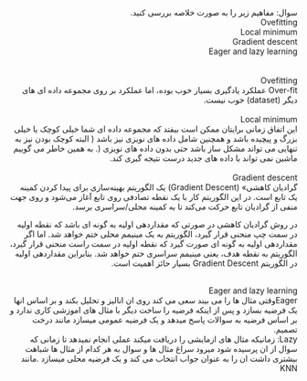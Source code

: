 <div dir="rtl">
سوال: مفاهیم زیر را به صورت خلاصه بررسی کنید.
<br/>  
Ovefitting
<br/>
Local minimum
<br/>
Gradient descent
<br/>
Eager and lazy learning
</div>
<br/>
<div dir="rtl">  
<br/>  
Ovefitting
<br/>
Over-fit عملکرد یادگیری بسیار خوب بوده، اما عملکرد بر روی مجموعه داده ای های دیگر (dataset) خوب نیست.
<div/>
<br/>
<div dir="rtl"> 
 Local minimum
<br/>
این اتفاق زمانی برایتان ممکن است بیفتد که مجموعه داده ای شما خیلی کوچک یا خیلی بزرگ و پیچیده باشد و همچنین شامل داده های نویزی نیز باشد ( البته کوچک بودن نیز به تنهایی می تواند مشکل ساز باشد حتی بدون داده های نویزی (. به همین خاطر می گوییم ماشین نمی تواند با داده های جدید درست نتیجه گیری کند.
<div/>
<br/>
<div dir="rtl">  
Gradient descent
<br/>
گرادیان کاهشی» (Gradient Descent) یک الگوریتم بهینه‌سازی برای پیدا کردن کمینه یک تابع است. در این الگوریتم کار با یک نقطه تصادفی روی تابع آغاز می‌شود و روی جهت منفی از گرادیان تابع حرکت می‌کند تا به کمینه محلی/سراسری برسد.

 در روش  گرادیان کاهشی در  صورتی که مقداردهی اولیه به گونه ای باشد که نقطه اولیه در سمت چپ منحنی قرار گیرد، الگوریتم به یک مینیمم محلی ختم خواهد شد. اما اگر مقداردهی اولیه به گونه ای صورت گیرد که نقطه اولیه در سمت راست منحنی قرار گیرد، الگوریتم به نقطه هدف، یعنی مینیمم سراسری ختم خواهد شد. بنابراین مقداردهی اولیه در الگوریتم Gradient Descent بسیار حائز اهمیت است.
<div/>
<br/>
<div dir="rtl">  
Eager and lazy learning
<br/>
 Eagerوقتی مثال ها را می بیند سعی می کند روی ان انالیز و تحلیل بکند و بر اساس انها یک فرضیه بسازد و پس از اینکه فرضیه را ساخت دیگر با مثال های اموزشی کاری ندارد و بر اساس فرضیه به سوالات پاسخ میدهد   و یک فرضیه عمومی میسازد مانند درخت تصمیم.

<br/>
Lazy: زمانیکه مثال های ازمایشی را دریافت میکند عملی انجام نمیدهد تا زمانی که سوال از ان پرسیده شود میرود سراغ مثال ها و سوال به هر کدام از مثال ها شباهت بیشتری داشت ان را به عنوان جواب انتخاب می کند و یک فرضیه محلی میسازد .مانند KNN
<div/>
<br/>